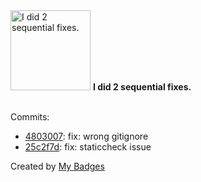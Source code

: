 <img src="https://my-badges.github.io/my-badges/fix-2.png" alt="I did 2 sequential fixes." title="I did 2 sequential fixes." width="128">
<strong>I did 2 sequential fixes.</strong>
<br><br>

Commits:

- <a href="https://github.com/martinmose/agentlink/commit/4803007b9cd99eb4d98c7abf6f8dace71e4fc03e">4803007</a>: fix: wrong gitignore
- <a href="https://github.com/martinmose/agentlink/commit/25c2f7d74533915dbd2f239c605816aa9584856c">25c2f7d</a>: fix: staticcheck issue


Created by <a href="https://github.com/my-badges/my-badges">My Badges</a>